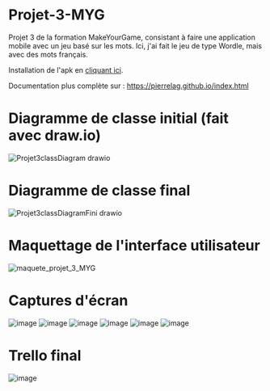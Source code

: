 # Projet-3-MYG
 Projet 3 de la formation MakeYourGame, consistant à faire une application mobile avec un jeu basé sur les mots. Ici, j'ai fait le jeu de type Wordle, mais avec des mots français.

 Installation de l'apk en [cliquant ici](https://drive.google.com/file/d/1NeZKWFpnXLyIvUfCP5Ag-Gdu5aY1ZP5h/view?usp=sharing).

 Documentation plus complète sur : https://pierrelag.github.io/index.html

# Diagramme de classe initial (fait avec draw.io)
![Projet3classDiagram drawio](https://github.com/PierreLag/Projet-3-MYG/assets/24764660/1a82312a-7d23-432f-a7d5-35c88860181a)

# Diagramme de classe final
![Projet3classDiagramFini drawio](https://github.com/user-attachments/assets/54bed0b3-2397-460d-bf79-a1ddeb875a7a)

# Maquettage de l'interface utilisateur
![maquete_projet_3_MYG](https://github.com/PierreLag/Projet-3-MYG/assets/24764660/4447bc7b-4260-45b0-84b6-6cc6b29ae7cb)

# Captures d'écran
![image](https://github.com/user-attachments/assets/a48a88ac-13af-4918-8b11-7def4b91f875)
![image](https://github.com/user-attachments/assets/1e1fbf55-4e44-45bc-a91d-f5b1b13edb8a)
![image](https://github.com/user-attachments/assets/50a7c139-f31a-4b62-9972-1c8e9d79486e)
![image](https://github.com/user-attachments/assets/1e0ba757-61eb-4c7e-83c9-d4c16a0bf3fc)
![image](https://github.com/user-attachments/assets/2088e267-6fd7-48fb-8031-6857a2d7e904)
![image](https://github.com/user-attachments/assets/529ef305-0cbb-415c-99ec-d3f39a70e77f)

# Trello final
![image](https://github.com/user-attachments/assets/d6664af9-9b93-43ff-8d9a-e5ce5c745e02)
